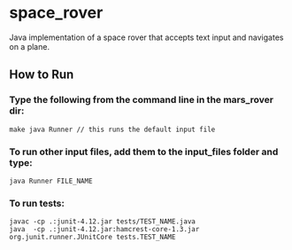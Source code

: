 # space_rover
Java implementation of a space rover that accepts text input and navigates on a plane.

## How to Run

### Type the following from the command line in the mars_rover dir:
    make java Runner // this runs the default input file

### To run other input files, add them to the input_files folder and type:
    java Runner FILE_NAME

### To run tests:
    javac -cp .:junit-4.12.jar tests/TEST_NAME.java
    java  -cp .:junit-4.12.jar:hamcrest-core-1.3.jar org.junit.runner.JUnitCore tests.TEST_NAME

